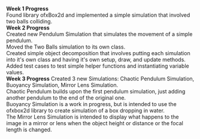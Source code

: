 **Week 1 Progress**  
Found library ofxBox2d and implemented a simple simulation that involved two balls colliding.  
**Week 2 Progress**  
Created new Pendulum Simulation that simulates the movement of a simple pendulum.  
Moved the Two Balls simulation to its own class.  
Created simple object decomposition that involves putting each simulation into it's own class and having it's own setup, draw, and update methods.  
Added test cases to test simple helper functions and instantiating variable values.  
**Week 3 Progress**
Created 3 new Simulations: Chaotic Pendulum Simulation, Buoyancy Simulation, Mirror Lens Simulation.  
Chaotic Pendulum builds upon the first pendulum simulation, just adding another pendulum to the end of the original one.  
Buoyancy Simulation is a work in progress, but is intended to use the ofxbox2d library to create simulation of a box dropping in water.  
The Mirror Lens Simulation is intended to display what happens to the image in a mirror or lens when the object height or distance or the focal length is changed.

